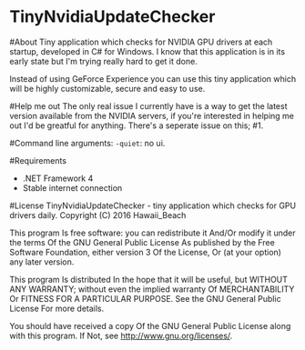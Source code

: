 # TinyNvidiaUpdateChecker

#About
Tiny application which checks for NVIDIA GPU drivers at each startup, developed in C# for Windows.
I know that this application is in its early state but I'm trying really hard to get it done.

Instead of using GeForce Experience you can use this tiny application which will be highly customizable, secure and easy to use.

#Help me out
The only real issue I currently have is a way to get the latest version available from the NVIDIA servers, if you're interested in helping me out I'd be greatful for anything. There's a seperate issue on this; #1.

#Command line arguments:
`-quiet`: no ui.

#Requirements
+ .NET Framework 4
+ Stable internet connection

#License
TinyNvidiaUpdateChecker - tiny application which checks for GPU drivers daily.
Copyright (C) 2016 Hawaii_Beach

This program Is free software: you can redistribute it And/Or modify
it under the terms Of the GNU General Public License As published by
the Free Software Foundation, either version 3 Of the License, Or
(at your option) any later version.

This program Is distributed In the hope that it will be useful,
but WITHOUT ANY WARRANTY; without even the implied warranty Of
MERCHANTABILITY Or FITNESS FOR A PARTICULAR PURPOSE.  See the
GNU General Public License For more details.

You should have received a copy Of the GNU General Public License
along with this program.  If Not, see <http://www.gnu.org/licenses/>.
